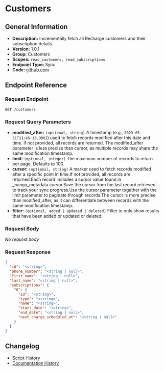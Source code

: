 <!-- BEGIN GENERATED CONTENT -->
# Customers

## General Information

- **Description:** Incrementally fetch all Recharge customers and their subscription details.
- **Version:** 1.0.1
- **Group:** Customers
- **Scopes:** `read_customers, read_subscriptions`
- **Endpoint Type:** Sync
- **Code:** [github.com](https://github.com/NangoHQ/integration-templates/tree/main/integrations/recharge/syncs/customers.ts)


## Endpoint Reference

### Request Endpoint

`GET /customers`

### Request Query Parameters

- **modified_after:** `(optional, string)` A timestamp (e.g., `2023-05-31T11:46:13.390Z`) used to fetch records modified after this date and time. If not provided, all records are returned. The modified_after parameter is less precise than cursor, as multiple records may share the same modification timestamp.
- **limit:** `(optional, integer)` The maximum number of records to return per page. Defaults to 100.
- **cursor:** `(optional, string)` A marker used to fetch records modified after a specific point in time.If not provided, all records are returned.Each record includes a cursor value found in _nango_metadata.cursor.Save the cursor from the last record retrieved to track your sync progress.Use the cursor parameter together with the limit parameter to paginate through records.The cursor is more precise than modified_after, as it can differentiate between records with the same modification timestamp.
- **filter:** `(optional, added | updated | deleted)` Filter to only show results that have been added or updated or deleted.

### Request Body

_No request body_

### Request Response

```json
{
  "id": "<string>",
  "phone_number": "<string | null>",
  "first_name": "<string | null>",
  "last_name": "<string | null>",
  "subscriptions": {
    "0": {
      "id": "<string>",
      "type": "<string>",
      "name": "<string>",
      "start_date": "<string>",
      "end_date": "<string | null>",
      "next_charge_scheduled_at": "<string | null>"
    }
  }
}
```

## Changelog

- [Script History](https://github.com/NangoHQ/integration-templates/commits/main/integrations/recharge/syncs/customers.ts)
- [Documentation History](https://github.com/NangoHQ/integration-templates/commits/main/integrations/recharge/syncs/customers.md)

<!-- END  GENERATED CONTENT -->

